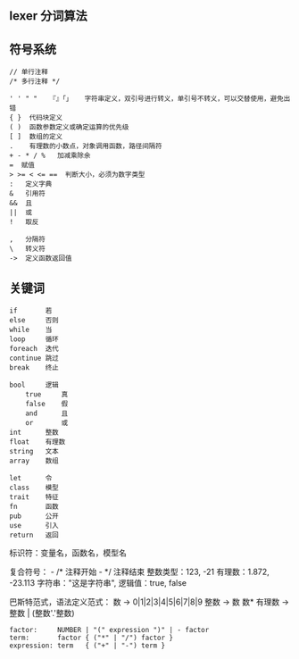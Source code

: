 ﻿lexer 分词算法
---
## 符号系统
```
// 单行注释
/* 多行注释 */
 
' ' " "   『』「」   字符串定义，双引号进行转义，单引号不转义，可以交替使用，避免出错
{ }  代码块定义
( )  函数参数定义或确定运算的优先级
[ ]  数组的定义
.    有理数的小数点，对象调用函数，路径间隔符
+ - * / %   加减乘除余
=  赋值
> >= < <= ==  判断大小，必须为数字类型
:   定义字典
&   引用符
&&  且
||  或
!   取反

,   分隔符
\   转义符
->  定义函数返回值
```

## 关键词
```
if       若
else     否则
while    当
loop     循环
foreach  迭代
continue 跳过
break    终止

bool     逻辑
    true     真
    false    假
    and      且
    or       或
int      整数
float    有理数
string   文本
array    数组

let      令
class    模型
trait    特征
fn       函数
pub      公开
use      引入
return   返回
```

标识符：变量名，函数名，模型名

复合符号：
    - /* 注释开始 
    - */ 注释结束
整数类型：123, -21
有理数：1.872, -23.113
字符串："这是字符串", 
逻辑值：true, false

巴斯特范式，语法定义范式：
数     -> 0|1|2|3|4|5|6|7|8|9
整数   -> 数 数*
有理数 -> 整数 | (整数'.'整数)

```
factor:     NUMBER | "(" expression ")" | - factor
term:       factor { ("*" | "/") factor }
expression: term   { ("+" | "-") term }
```
